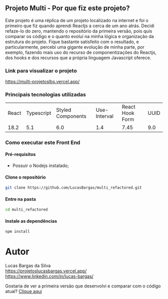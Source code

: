 ## Projeto Multi - Por que fiz este projeto?
Este projeto é uma réplica de um projeto localizado na internet e foi o primeiro que fiz quando aprendi Reactjs a cerca de um ano atrás. Decidi refaze-lo do zero, mantendo o repositório da primeira versão, pois quis comparar os código e o quanto evoluí na minha lógica e organização da estrutura do projeto. Fique bastante satisfeito com o resultado, e particularmente, percebi uma gigante evolução de minha parte, por exemplo, fazendo mais uso do recurso de componentizações do Reactjs, dos hooks e dos recursos que a própria linguagem Javascript oferece.

### Link para visualizar o projeto
<https://multi-projetoslbs.vercel.app/>

### Principais tecnologias utilizadas
<table>
  <tr>
    <td>React</td>
    <td>Typescript</td>
    <td>Styled Components</td>
    <td>Use-Interval</td>
    <td>React Hook Form</td>
    <td>UUID</td>
  </tr>
  <tr>
    <td>18.2</td>
    <td>5.1</td>
    <td>6.0</td>
    <td>1.4</td>
    <td>7.45</td>
    <td>9.0</td>
  <tr>
</table>

### Como executar este Front End

#### Pré-requisitos
* Possuir o Nodejs instalado;

#### Clone o repositório
```bash
git clone https://github.com/LucasBargas/multi_refactored.git
```
#### Entre na pasta
```bash
cd multi_refactored
```
#### Instale as dependências
```bash
npm install
```

# Autor
Lucas Bargas da Silva
</br>
<https://projetoslucasbargas.vercel.app/>
</br>
<https://www.linkedin.com/in/lucas-bargas/>

Gostaria de ver a primeira versão que desenvolvi e comparar com o código atual?
[Clique aqui](https://github.com/LucasBargas/multi)
